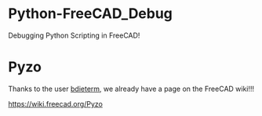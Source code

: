 # Python-FreeCAD_Debug
Debugging Python Scripting in FreeCAD!
# Pyzo
Thanks to the user [bdieterm](https://github.com/bdieterm), we already have a page on the FreeCAD wiki!!!

https://wiki.freecad.org/Pyzo
